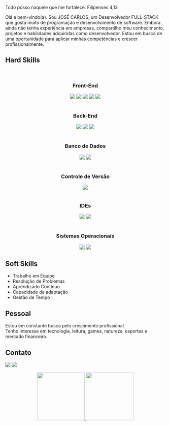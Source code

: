 Tudo posso naquele que me fortalece. Filipenses 4,13

Olá e bem-vindo(a).
Sou JOSÉ CARLOS, um Desenvolvedor FULL-STACK que gosta muito de programação e desenvolvimento de software.
Embora ainda não tenha experiência em empresas, compartilho meu conhecimento, projetos e habilidades adquiridas como desenvolvedor.
Estou em busca de uma oportunidade para aplicar minhas competências e crescer profissionalmente.

## Hard Skills

<div align="center"><br>
	<h3>Front-End</h3>
	<img src="https://img.shields.io/badge/html5-%23E34F26?style=for-the-badge&logo=html5&logoColor=%23E34F26&labelColor=white">
	<img src="https://img.shields.io/badge/css3-%231572B6?style=for-the-badge&logo=css3&logoColor=%231572B6&labelColor=white">
	<img src="https://img.shields.io/badge/tailwindcss-%2306B6D4?style=for-the-badge&logo=tailwindcss&logoColor=%2306B6D4&labelColor=white">
	<img src="https://img.shields.io/badge/javascript-%23F7DF1E?style=for-the-badge&logo=javascript&logoColor=%23F7DF1E&labelColor=white">
	<img src="https://img.shields.io/badge/react-%2361DAFB?style=for-the-badge&logo=react&logoColor=%2361DAFB&labelColor=white">
</div>

<div align="center"><br>
	<h3>Back-End</h3>
	<img src="https://img.shields.io/badge/typescript-%233178C6?style=for-the-badge&logo=typescript&logoColor=%233178C6&labelColor=white">
	<img src="https://img.shields.io/badge/node.js-%235FA04E?style=for-the-badge&logo=node.js&logoColor=%235FA04E&labelColor=white">
	<img src="https://img.shields.io/badge/python-%233776AB?style=for-the-badge&logo=python&logoColor=%233776AB&labelColor=white">
</div>

<div align="center"><br>
	<h3>Banco de Dados</h3>
	<img src="https://img.shields.io/badge/mysql-%234479A1?style=for-the-badge&logo=mysql&logoColor=%234479A1&labelColor=white">
	<img src="https://img.shields.io/badge/mongodb-%2347A248?style=for-the-badge&logo=mongodb&logoColor=%2347A248&labelColor=white">
</div>

<div align="center"><br>
	<h3>Controle de Versão</h3>
	<img src="https://img.shields.io/badge/git-%23F05032?style=for-the-badge&logo=git&logoColor=%23F05032&labelColor=white">
</div>

<div align="center"><br>
	<h3>IDEs</h3>
	<img src="https://img.shields.io/badge/Visual_Studio_Code-%230078D4?style=for-the-badge&logoColor=%230078D4&labelColor=white">
	<img src="https://img.shields.io/badge/pycharm-%23000000?style=for-the-badge&logo=pycharm&logoColor=%23000000&labelColor=white">
</div>

<div align="center"><br>
	<h3>Sistemas Operacionais</h3>
	<img src="https://img.shields.io/badge/Microsoft_Windows-%230078D4?style=for-the-badge&logoColor=%230078D4&labelColor=white">
	<img src="https://img.shields.io/badge/linux-%23FCC624?style=for-the-badge&logo=linux&logoColor=%23FCC624&labelColor=white">
</div>

## Soft Skills<br>
- Trabalho em Equipe
- Resolução de Problemas
- Aprendizado Contínuo
- Capacidade de adaptação
- Gestão de Tempo

## Pessoal<br>
Estou em constante busca pelo crescimento profissional.<br>
Tenho interesse em tecnologia, leitura, games, natureza, esportes e mercado financeiro.

## Contato<br>

<a href="https://www.linkedin.com/in/jose-carlos-703821254/" target="_blank"><img src="https://img.shields.io/badge/-LinkedIn-%230077B5?style=for-the-badge&logo=linkedin&logoColor=white" target="_blank"></a>
<a href="jcddsj01@outlook.com" target="_blank"><img src="https://img.shields.io/badge/-Email-%23506365?style=for-the-badge&logo=email&logoColor=white" target="_blank"></a>
<br>

<div align="center">
  <a href="https://github.com/jcddsj01">
  <img height="150em" src="https://github-readme-stats.vercel.app/api?username=jcddsj01&show_icons=true&theme=white&include_all_commits=true&count_private=true"/>
  <img height="150em" src="https://github-readme-stats.vercel.app/api/top-langs/?username=jcddsj01&layout=compact&langs_count=7&theme=white"/>
</div>
